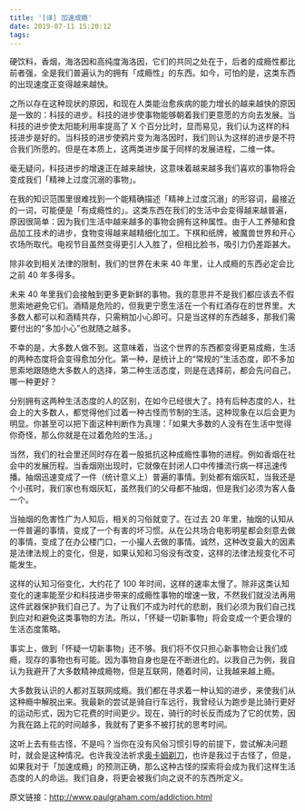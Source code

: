 ```yaml
---
title: '[译] 加速成瘾'
date: 2019-07-11 15:20:12
tags:
---
```

硬饮料，香烟，海洛因和高纯度海洛因，它们的共同之处在于，后者的成瘾性都比前者强，全是我们普遍认为的拥有「成瘾性」的东西。如今，可怕的是，这类东西的出现速度正变得越来越快。

之所以存在这种现状的原因，和现在人类能治愈疾病的能力增长的越来越快的原因是一致的：科技的进步。科技的进步使事物能够朝着我们更意愿的方向去发展。当科技的进步使太阳能利用率提高了 X 个百分比时，显而易见，我们认为这样的科技进步是好的。当科技的进步使鸦片变为海洛因时，我们则认为这样的进步是不符合我们所愿的。但是在本质上，这两类进步属于同样的发展进程，二维一体。

毫无疑问，科技进步的增速正在越来越快，这意味着越来越多我们喜欢的事物将会变成我们「精神上过度沉溺的事物」。
<!-- more -->
在我的知识范围里很难找到一个能精确描述「精神上过度沉溺」的形容词，最接近的一词，可能便是「有成瘾性的」。这类东西在我们的生活中会变得越来越普遍，原因很简单：因为我们生活中越来越多的事物会拥有这种属性。由于人工养殖和食品加工技术的进步，食物变得越来越精细化加工。下棋和纸牌，被魔兽世界和开心农场所取代。电视节目虽然变得更引人入胜了，但相比脸书，吸引力仍差距甚大。

除非收到相关法律的限制，我们的世界在未来 40 年里，让人成瘾的东西必定会比之前 40 年多得多。

未来 40 年里我们会接触到更多更新鲜的事物。我的意思并不是我们都应该去不假思索地避免它们。酒精是危险的，但我更宁愿生活在一个有红酒存在的世界里。大多数人都可以和酒精共存，只需稍加小心即可。只是当这样的东西越多，那我们需要付出的“多加小心”也就随之越多。

不幸的是，大多数人做不到。这意味着，当这个世界的东西都变得更易成瘾，生活的两种态度将会变得愈加分化。第一种，是统计上的“常规的”生活态度，即不多加思索地跟随绝大多数人的选择，第二种生活态度，则是在选择前，都会先问自己，哪一种更好？

分别拥有这两种生活态度的人的区别，在如今已经很大了。持有后种态度的人，社会上的大多数人，都觉得他们过着一种古怪而节制的生活。这种现象在以后会更为明显。你甚至可以把下面这种判断作为真理：「如果大多数的人没有在生活中觉得你奇怪，那么你就是在过着危险的生活。」

当然，我们的社会里还同时存在着一股抵抗这种成瘾性事物的进程。例如香烟在社会中的发展历程。当香烟刚出现时，它就像在封闭人口中传播流行病一样迅速传播。抽烟迅速变成了一件（统计意义上）普遍的事情。到处都有烟灰缸，当我还是个小孩时，我们家也有烟灰缸，虽然我们的父母都不抽烟，但是我们必须为客人备一个。

当抽烟的危害性广为人知后，相关的习俗就变了。在过去 20 年里，抽烟的认知从一件普遍的事情，变成了一个有害的坏习惯。从在公共场合电影明星都会刻意去做的事情，变成了在办公楼门口，一小撮人去做的事情。诚然，这种改变最大的因素是法律法规上的变化，但是，如果认知和习俗没有改变，这样的法律法规变化不可能发生。

这样的认知习俗变化，大约花了 100 年时间，这样的速率太慢了。除非这类认知变化的速率能至少和科技进步带来的成瘾性事物的增速一致，不然我们就没法再用这件武器保护我们自己了。为了让我们不成为时代的悲剧，我们必须为我们自己找到应对和避免这类事物的方法。所以，「怀疑一切新事物」将会变成一个更合理的生活态度策略。

事实上，做到「怀疑一切新事物」还不够。我们将不仅只担心新事物会让我们成瘾，现存的事物也有可能。因为事物自身也是在不断进化的。以我自己为例，我自认为我避开了大多数精神成瘾物，但是互联网，随着时间，让我越来越上瘾。

大多数我认识的人都对互联网成瘾。我们都在寻求着一种认知的进步，来使我们从这种瘾中解脱出来。我最新的尝试是骑自行车远行，我曾经认为跑步是比骑行更好的运动形式，因为它花费的时间更少。现在，骑行的时长反而成为了它的优势，因为我在路上花的时间越多，我就有了更多不被打扰的思考时间。

这听上去有些古怪，不是吗？当你在没有风俗习惯引导的前提下，尝试解决问题时，就会是这种情况。也许我没法祈求[奥卡姆剃刀](https://zh.wikipedia.org/wiki/%E5%A5%A5%E5%8D%A1%E5%A7%86%E5%89%83%E5%88%80)，也许是我过于古怪了，但是，如果我对于「加速成瘾」的预测正确，那么这种古怪的探索将会成为我们这样生活态度的人的命运。我们自身，将更会被我们向之说不的东西所定义。

原文链接：http://www.paulgraham.com/addiction.html
